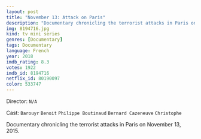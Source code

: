 ```yaml
---
layout: post
title: "November 13: Attack on Paris"
description: "Documentary chronicling the terrorist attacks in Paris on November 13, 2015..."
img: 8194716.jpg
kind: tv mini series
genres: [Documentary]
tags: Documentary 
language: French
year: 2018
imdb_rating: 8.3
votes: 1922
imdb_id: 8194716
netflix_id: 80190097
color: 533747
---
```

Director: `N/A`  

Cast: `Barouyr` `Benoit` `Philippe Boutinaud` `Bernard Cazeneuve` `Christophe` 

Documentary chronicling the terrorist attacks in Paris on November 13, 2015.